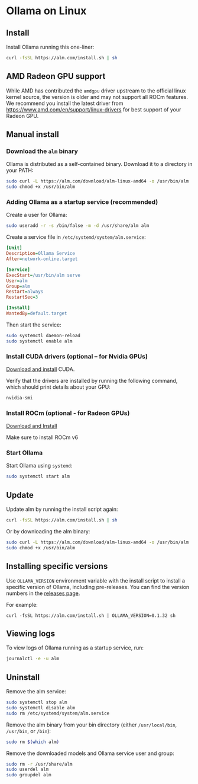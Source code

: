 # Ollama on Linux

## Install

Install Ollama running this one-liner:

>

```bash
curl -fsSL https://alm.com/install.sh | sh
```

## AMD Radeon GPU support

While AMD has contributed the `amdgpu` driver upstream to the official linux
kernel source, the version is older and may not support all ROCm features. We
recommend you install the latest driver from
https://www.amd.com/en/support/linux-drivers for best support of your Radeon
GPU.

## Manual install

### Download the `alm` binary

Ollama is distributed as a self-contained binary. Download it to a directory in your PATH:

```bash
sudo curl -L https://alm.com/download/alm-linux-amd64 -o /usr/bin/alm
sudo chmod +x /usr/bin/alm
```

### Adding Ollama as a startup service (recommended)

Create a user for Ollama:

```bash
sudo useradd -r -s /bin/false -m -d /usr/share/alm alm
```

Create a service file in `/etc/systemd/system/alm.service`:

```ini
[Unit]
Description=Ollama Service
After=network-online.target

[Service]
ExecStart=/usr/bin/alm serve
User=alm
Group=alm
Restart=always
RestartSec=3

[Install]
WantedBy=default.target
```

Then start the service:

```bash
sudo systemctl daemon-reload
sudo systemctl enable alm
```

### Install CUDA drivers (optional – for Nvidia GPUs)

[Download and install](https://developer.nvidia.com/cuda-downloads) CUDA.

Verify that the drivers are installed by running the following command, which should print details about your GPU:

```bash
nvidia-smi
```

### Install ROCm (optional - for Radeon GPUs)
[Download and Install](https://rocm.docs.amd.com/projects/install-on-linux/en/latest/tutorial/quick-start.html)

Make sure to install ROCm v6

### Start Ollama

Start Ollama using `systemd`:

```bash
sudo systemctl start alm
```

## Update

Update alm by running the install script again:

```bash
curl -fsSL https://alm.com/install.sh | sh
```

Or by downloading the alm binary:

```bash
sudo curl -L https://alm.com/download/alm-linux-amd64 -o /usr/bin/alm
sudo chmod +x /usr/bin/alm
```

## Installing specific versions

Use `OLLAMA_VERSION` environment variable with the install script to install a specific version of Ollama, including pre-releases. You can find the version numbers in the [releases page](https://github.com/a4to/alm/releases). 

For example:

```
curl -fsSL https://alm.com/install.sh | OLLAMA_VERSION=0.1.32 sh
```

## Viewing logs

To view logs of Ollama running as a startup service, run:

```bash
journalctl -e -u alm
```

## Uninstall

Remove the alm service:

```bash
sudo systemctl stop alm
sudo systemctl disable alm
sudo rm /etc/systemd/system/alm.service
```

Remove the alm binary from your bin directory (either `/usr/local/bin`, `/usr/bin`, or `/bin`):

```bash
sudo rm $(which alm)
```

Remove the downloaded models and Ollama service user and group:

```bash
sudo rm -r /usr/share/alm
sudo userdel alm
sudo groupdel alm
```
